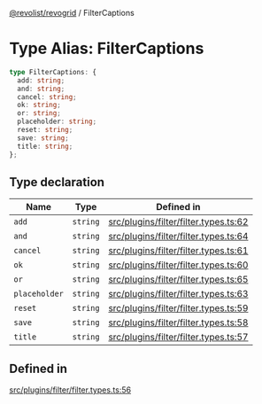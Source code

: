 [@revolist/revogrid](README.md) / FilterCaptions

# Type Alias: FilterCaptions

```ts
type FilterCaptions: {
  add: string;
  and: string;
  cancel: string;
  ok: string;
  or: string;
  placeholder: string;
  reset: string;
  save: string;
  title: string;
};
```

## Type declaration

| Name | Type | Defined in |
| ------ | ------ | ------ |
| `add` | `string` | [src/plugins/filter/filter.types.ts:62](https://github.com/revolist/revogrid/blob/13653d8ee505d63a363463d1b61354eec56320a1/src/plugins/filter/filter.types.ts#L62) |
| `and` | `string` | [src/plugins/filter/filter.types.ts:64](https://github.com/revolist/revogrid/blob/13653d8ee505d63a363463d1b61354eec56320a1/src/plugins/filter/filter.types.ts#L64) |
| `cancel` | `string` | [src/plugins/filter/filter.types.ts:61](https://github.com/revolist/revogrid/blob/13653d8ee505d63a363463d1b61354eec56320a1/src/plugins/filter/filter.types.ts#L61) |
| `ok` | `string` | [src/plugins/filter/filter.types.ts:60](https://github.com/revolist/revogrid/blob/13653d8ee505d63a363463d1b61354eec56320a1/src/plugins/filter/filter.types.ts#L60) |
| `or` | `string` | [src/plugins/filter/filter.types.ts:65](https://github.com/revolist/revogrid/blob/13653d8ee505d63a363463d1b61354eec56320a1/src/plugins/filter/filter.types.ts#L65) |
| `placeholder` | `string` | [src/plugins/filter/filter.types.ts:63](https://github.com/revolist/revogrid/blob/13653d8ee505d63a363463d1b61354eec56320a1/src/plugins/filter/filter.types.ts#L63) |
| `reset` | `string` | [src/plugins/filter/filter.types.ts:59](https://github.com/revolist/revogrid/blob/13653d8ee505d63a363463d1b61354eec56320a1/src/plugins/filter/filter.types.ts#L59) |
| `save` | `string` | [src/plugins/filter/filter.types.ts:58](https://github.com/revolist/revogrid/blob/13653d8ee505d63a363463d1b61354eec56320a1/src/plugins/filter/filter.types.ts#L58) |
| `title` | `string` | [src/plugins/filter/filter.types.ts:57](https://github.com/revolist/revogrid/blob/13653d8ee505d63a363463d1b61354eec56320a1/src/plugins/filter/filter.types.ts#L57) |

## Defined in

[src/plugins/filter/filter.types.ts:56](https://github.com/revolist/revogrid/blob/13653d8ee505d63a363463d1b61354eec56320a1/src/plugins/filter/filter.types.ts#L56)
